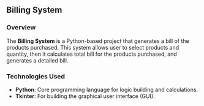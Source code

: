 ## Billing System

### Overview
The **Billing System** is a Python-based project that generates a bill of the products purchased. This system allows user to select products and quantity, then it calculates total bill for the products purchased, and generates a detailed bill.

### Technologies Used
- **Python**: Core programming language for logic building and calculations.
- **Tkinter**: For building the graphical user interface (GUI).

